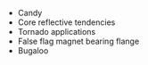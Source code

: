 * Candy
* Core reflective tendencies
* Tornado applications
* False flag magnet bearing flange
* Bugaloo
